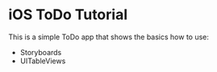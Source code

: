 iOS ToDo Tutorial
=================

This is a simple ToDo app that shows the basics how to use:

* Storyboards
* UITableViews
